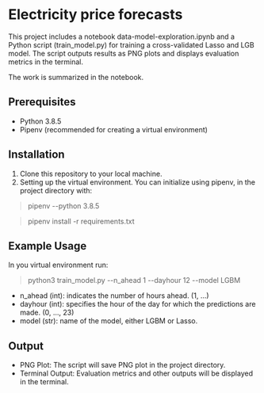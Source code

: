 # Electricity price forecasts
This project includes a notebook data-model-exploration.ipynb and a Python script (train_model.py) for training a cross-validated Lasso and LGB model. The script outputs results as PNG plots and displays evaluation metrics in the terminal.

The work is summarized in the notebook.

## Prerequisites

 - Python 3.8.5
 - Pipenv (recommended for creating a virtual environment)
 
## Installation

 1) Clone this repository to your local machine.
 2) Setting up the virtual environment.
You can initialize using pipenv, in the project directory with:

> pipenv --python 3.8.5

> pipenv install -r requirements.txt

## Example Usage

In you virtual environment run:

> python3 train_model.py --n_ahead 1 --dayhour 12 --model LGBM

 - n_ahead (int): indicates the number of hours ahead. (1, ...)
 - dayhour (int): specifies the hour of the day for which the predictions are made. (0, ..., 23)
 - model (str): name of the model, either LGBM or Lasso.

## Output

 - PNG Plot: The script will save PNG plot in the project directory.
 - Terminal Output: Evaluation metrics and other outputs will be displayed in the terminal.
